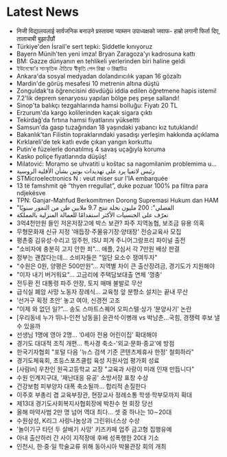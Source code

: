 # Latest News
-  निजी विद्यालयलाई सार्वजनिक बनाउने प्रस्तावमा प्याब्सन उपाध्यक्षको जवाफ- हाम्रो लगानी फिर्ता दिए, तालाचाबी बुझाउँछौं
-  Türkiye'den İsrail'e sert tepki: Şiddetle kınıyoruz
-  Bayern Münih'ten yeni imza! Bryan Zaragoza'yı kadrosuna kattı
-  BM: Gazze dünyanın en tehlikeli yerlerinden biri haline geldi
-  ইউনেস্কো’র সাংস্কৃতিক ঐতিহ্যে স্বীকৃতি পেল রিক্সা ও রিক্সাচিত্র
-  Ankara'da sosyal medyadan dolandırıcılık yapan 16 gözaltı
-  Mardin'de görüş mesafesi 10 metrenin altına düştü
-  Zonguldak'ta öğrencisini dövdüğü iddia edilen öğretmene hapis istemi!
-  7.2'lik deprem senaryosu yapılan bölge peş peşe sallandı!
-  Sinop'ta balıkçı tezgahlarında hamsi bolluğu: Fiyatı 20 TL
-  Erzurum'da kargo kolilerinden kaçak sigara çıktı
-  Tekirdağ'da fırtına hamsi fiyatlarını yükseltti
-  Samsun'da gasp tuzağından 18 yaşındaki yabancı kız tutuklandı!
-  Bakanlık'tan Filistin topraklarındaki yasadışı yerleşim hakkında açıklama
-  Kırklareli'de tek katlı evde çıkan yangın korkuttu
-  Putin'e füzelerle donatılmış 4 savaş uçağıyla koruma
-  Kasko poliçe fiyatlarında düşüş!
-  Milatović: Moramo se uhvatiti u koštac sa nagomilanim problemima u...
-  رئيس لاتفيا يرد على تهديدات بوتين بشأن الأقلية الروسية
-  STMicroelectronics N : veut miser sur l'IA embarquée
-  13 të famshmit që “thyen rregullat”, duke pozuar 100% pa filtra para ndjekësve
-  TPN: Ganjar-Mahfud Berkomitmen Dorong Supremasi Hukum dan HAM
-  "الفضلي": 200 مليون نخلة تنتج 9.7 ملايين طن من التمور سنويًا
-  تعرّف على الجنسيات الأكثر استقدامًا للعمالة المنزلية بالمملكة
-  3억4천만원 들인 저온저장고에 박스 보관? 파주 지역농협, 보조금 유용 의혹
-  무형문화재 신규 지정 '매듭장·주물유기장·양태장' 전승교육사 모집
-  평촌중 김유성·수리고 임주헌, ISU 피겨 주니어그랑프리 파이널 출전
-  "소비자에 충분히 고지 안한 죄"… 애플, 2심서 각 7만원 배상 판결
-  정부는 괜찮다는데… 소비자들은 "일단 요소수 쟁여두자"
-  “수원은 0원, 양평은 500만원”… 지역별 차이 큰 출산장려금, 경기도가 지원해야
-  "이자 내기 버거워요"… 고금리에 주택담보대출 연체 ‘껑충’
-  전두환 전 대통령 파주 안장, 토지 매매 불발로 무산
-  급식실 폐암 사망 노동자 장례식… 교육청 앞 분향소 설치는 끝내 무산
-  ‘선거구 획정 초안’ 놓고 여야, 신경전 고조
-  “이제 와 없던 일?”… 송도 스마트스퀘어 오피스텔·상가 ‘분양사기’ 논란
-  [우리동네 누가 뛰나-인천 남동을] 윤관석·이병래 vs 박남춘...국힘, 경쟁력 후보 낼 수 있을까
-  선생님 1명에 영아 2명… ‘0세아 전용 어린이집’ 확대해야
-  경기도 대대적 조직 개편… 특사경 축소-'외교·문화·종교'에 방점
-  한국기자협회 "포털 다음 '뉴스 검색 기준 콘텐츠제휴사 한정' 철회하라"
-  경기도체육회, 초등스포츠클럽 육성 지원사업 평가회 성료
-  [사람in] 우찬인 원곡고등학교 교장 "교육과 사랑이 미래 인재 만듭니다"
-  수원 인계지구대, '재난대응 유공' 소방서장 표창 수상
-  건강보험 피부양자 대폭 축소될까… 합리적 손질한다
-  이주호 부총리 겸 교육부장관, 현장교사 정례소통 학생·학부모까지 확대
-  제13대 경기도사회복지사협회장에 박찬수 현 회장 당선
-  올해 마약사범 2만 명 넘어 역대 최다… 셋 중 하나는 10∼20대
-  수원삼성, K리그 사랑나눔상과 그린위너스상 수상
-  '놀이기구 타던 두 살배기 사망' 키즈카페 업주 금고형 집행유예
-  아내 출산하러 간 사이 지적장애 후배 성폭행한 20대 기소
-  인천시, 한·중·일 학술교류 위해 동아시아 박물관장 회의 개최
